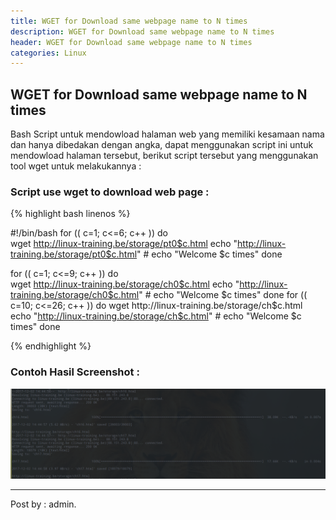 ```yaml
---
title: WGET for Download same webpage name to N times
description: WGET for Download same webpage name to N times
header: WGET for Download same webpage name to N times
categories: Linux
---
```


## WGET for Download same webpage name to N times 
Bash Script untuk mendowload halaman web yang memiliki kesamaan nama dan hanya dibedakan dengan angka, dapat menggunakan script ini untuk mendowload halaman tersebut, berikut script tersebut yang menggunakan tool wget untuk melakukannya : 

### Script use wget to download web page : 

{% highlight bash linenos %}

#!/bin/bash
for (( c=1; c<=6; c++ ))
do  
	wget http://linux-training.be/storage/pt0$c.html
	echo "http://linux-training.be/storage/pt0$c.html"
	#   echo "Welcome $c times"
done

for (( c=1; c<=9; c++ ))
do  
	wget http://linux-training.be/storage/ch0$c.html
	echo "http://linux-training.be/storage/ch0$c.html"
	#   echo "Welcome $c times"
done
for (( c=10; c<=26; c++ ))
do  
	wget http://linux-training.be/storage/ch$c.html
	echo "http://linux-training.be/storage/ch$c.html"
	#   echo "Welcome $c times"
done

{% endhighlight %}

### Contoh Hasil Screenshot : 

![image-title-here](img/linux/linux-post5-001.png)

<hr />
Post by : admin.
